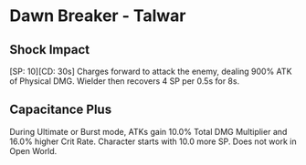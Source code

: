 # Dawn Breaker - Talwar

## Shock Impact

[SP: 10][CD: 30s] Charges forward to attack the enemy, dealing 900% ATK of Physical DMG. Wielder then recovers 4 SP per 0.5s for 8s.

## Capacitance Plus

During Ultimate or Burst mode, ATKs gain 10.0% Total DMG Multiplier and 16.0% higher Crit Rate. Character starts with 10.0 more SP. Does not work in Open World.